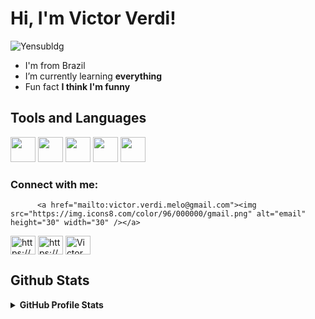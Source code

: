 <h1>Hi, I'm Victor Verdi!</h1>

![Yensubldg](https://readme-typing-svg.demolab.com?font=Fira+Code&weight=600&pause=1000&color=23E1FFD5&center=true&vCenter=true&width=435&lines=I'm+trying+to+be+a+Developer)

- I'm from Brazil
- I’m currently learning **everything**
- Fun fact **I think I'm funny**

## Tools and Languages

<img src="https://cdn.jsdelivr.net/gh/devicons/devicon/icons/vscode/vscode-original.svg" width="40" height="40"/> <img src="https://cdn.jsdelivr.net/gh/devicons/devicon/icons/azure/azure-original.svg" width="40" height="40"/> <img src="https://cdn.jsdelivr.net/gh/devicons/devicon/icons/python/python-original.svg" width="40" height="40"/> <img src="https://cdn.jsdelivr.net/gh/devicons/devicon/icons/git/git-original.svg" width="40" height="40"/> <img src="https://cdn.jsdelivr.net/gh/devicons/devicon/icons/github/github-original.svg" width="40" height="40"/>
          

            
<h3 align="left">Connect with me:</h3>
<p align="left">

          <a href="mailto:victor.verdi.melo@gmail.com"><img src="https://img.icons8.com/color/96/000000/gmail.png" alt="email" height="30" width="30" /></a> 
<a href="https://linkedin.com/in/victorverdi/" target="blank"><img align="center" src="https://raw.githubusercontent.com/rahuldkjain/github-profile-readme-generator/master/src/images/icons/Social/linked-in-alt.svg" alt="https://www.linkedin.com/in/victorverdi/" height="30" width="40" /></a>
<a href="https://instagram.com/https://www.instagram.com/victorverdii/" target="blank"><img align="center" src="https://raw.githubusercontent.com/rahuldkjain/github-profile-readme-generator/master/src/images/icons/Social/instagram.svg" alt="https://www.instagram.com/victorverdii/" height="30" width="40" /></a>
<a href="https://discord.gg/Victor Verdi#4811" target="blank"><img align="center" src="https://raw.githubusercontent.com/rahuldkjain/github-profile-readme-generator/master/src/images/icons/Social/discord.svg" alt="Victor Verdi#4811" height="30" width="40" /></a>
</p>

 ## Github Stats

<details> 
  <summary><b>GitHub Profile Stats</b></summary>
  <br/>
  <div>
<a href="https://github.com/verdiii">
<img height="180em" src="https://github-readme-stats.vercel.app/api/top-langs/?username=verdiii&layout=compact&langs_count=7&theme=dracula"/>
<img height="180em" src="https://github-readme-stats.vercel.app/api?username=verdiii&show_icons=true&theme=dracula&include_all_commits=true&count_private=true"/>
</div>
<br/>


